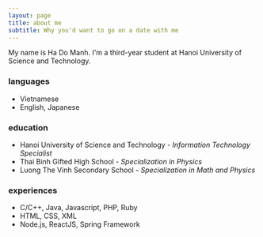 ```yaml
---
layout: page
title: about me
subtitle: Why you'd want to go on a date with me
---
```


My name is Ha Do Manh. I'm a third-year student at Hanoi University of Science and Technology.

### languages 
- Vietnamese
- English, Japanese

### education

- Hanoi University of Science and Technology - *Information Technology Specialist*
- Thai Binh Gifted High School - *Specialization in Physics* 
- Luong The Vinh Secondary School - *Specialization in Math and Physics*

### experiences

- C/C++, Java, Javascript, PHP, Ruby
- HTML, CSS, XML
- Node.js, ReactJS, Spring Framework 
